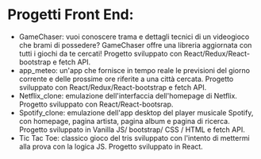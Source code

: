 # Progetti Front End:
- GameChaser: vuoi conoscere trama e dettagli tecnici di un videogioco che brami di possedere? GameChaser offre una libreria aggiornata con tutti i giochi da te cercati! Progetto sviluppato con React/Redux/React-bootstrap e fetch API.
- app_meteo: un'app che fornisce in tempo reale le previsioni del giorno corrente e delle prossime ore riferite a una città cercata. Progetto sviluppato con React/Redux/React-bootstrap e fetch API.
- Netflix_clone: emulazione dell'interfaccia dell'homepage di Netflix. Progetto sviluppato con React/React-bootsrap.
- Spotify_clone: emulazione dell'app desktop del player musicale Spotify, con homepage, pagina artista, pagina album e pagina di ricerca. Progetto sviluppato in Vanilla JS/ bootstrap/ CSS / HTML e fetch API.
- Tic Tac Toe: classico gioco del tris sviluppato con l'intento di mettermi alla prova con la logica JS. Progetto sviluppato in React.
